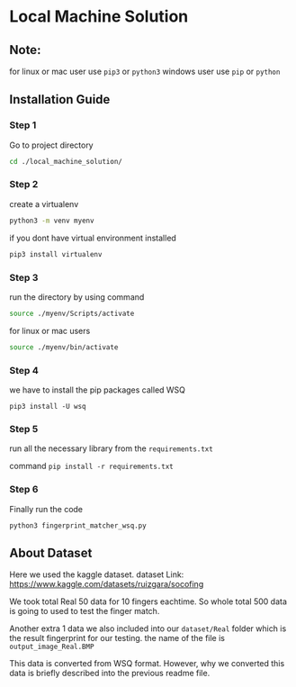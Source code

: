 # Local Machine Solution

## Note: 
for linux or mac user use `pip3` or `python3`
windows user use `pip` or `python`

## Installation Guide

### Step 1

Go to project directory

```bash
cd ./local_machine_solution/
```

### Step 2

create a virtualenv

```bash
python3 -m venv myenv
```

if you dont have virtual environment installed

```bash
pip3 install virtualenv
```

### Step 3
run the directory by using command

```bash
source ./myenv/Scripts/activate
```

for linux or mac users

```bash
source ./myenv/bin/activate
```
### Step 4

we have to install the pip packages called WSQ

`pip3 install -U wsq`

### Step 5
run all the necessary library from the `requirements.txt`

command `pip install -r requirements.txt`

### Step 6

Finally run the code

`python3 fingerprint_matcher_wsq.py`



## About Dataset
Here we used the kaggle dataset. dataset Link: https://www.kaggle.com/datasets/ruizgara/socofing

We took total Real 50 data for 10 fingers eachtime. So whole total 500 data is going to used to test the finger match.

Another extra 1 data we also included into our `dataset/Real` folder which is the result fingerprint for our testing. the name of the file is `output_image_Real.BMP` 

This data is converted from WSQ format. However, why we converted this data is briefly described into the previous readme file.
